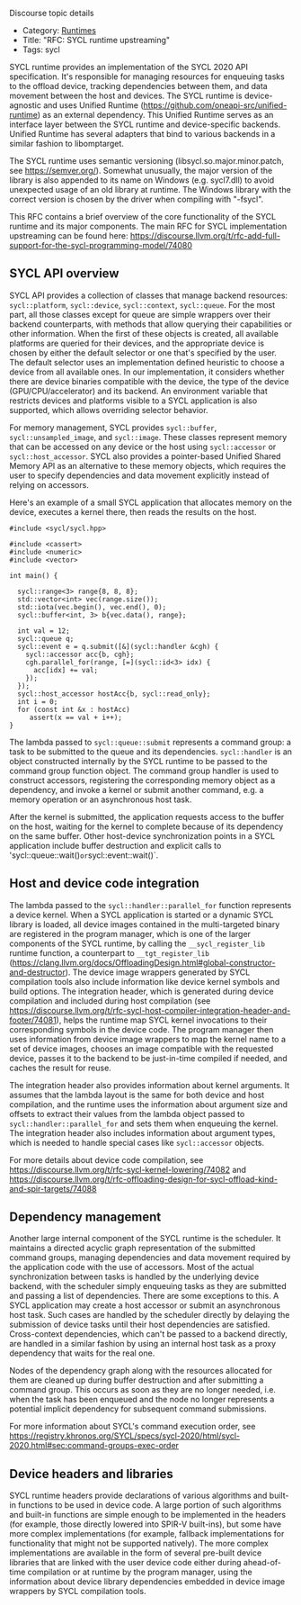 Discourse topic details

- Category: [Runtimes](https://discourse.llvm.org/c/runtimes/64)
- Title: "RFC: SYCL runtime upstreaming"
- Tags: sycl

SYCL runtime provides an implementation of the SYCL 2020 API specification. It's
responsible for managing resources for enqueuing tasks to the offload device,
tracking dependencies between them, and data movement between the host and
devices. The SYCL runtime is device-agnostic and uses Unified Runtime
(https://github.com/oneapi-src/unified-runtime) as an external dependency. This
Unified Runtime serves as an interface layer between the SYCL runtime and
device-specific backends. Unified Runtime has several adapters that bind to
various backends in a similar fashion to libomptarget.

The SYCL runtime uses semantic versioning (libsycl.so.major.minor.patch, see
https://semver.org/). Somewhat unusually, the major version of the library is
also appended to its name on Windows (e.g. sycl7.dll) to avoid unexpected usage
of an old library at runtime. The Windows library with the correct version is
chosen by the driver when compiling with "-fsycl".

This RFC contains a brief overview of the core functionality of the SYCL runtime
and its major components. The main RFC for SYCL implementation upstreaming can
be found here:
https://discourse.llvm.org/t/rfc-add-full-support-for-the-sycl-programming-model/74080

## SYCL API overview

SYCL API provides a collection of classes that manage backend resources:
`sycl::platform`, `sycl::device`, `sycl::context`, `sycl::queue`. For the most
part, all those classes except for queue are simple wrappers over their backend
counterparts, with methods that allow querying their capabilities or other
information. When the first of these objects is created, all available platforms
are queried for their devices, and the appropriate device is chosen by either
the default selector or one that's specified by the user. The default selector
uses an implementation defined heuristic to choose a device from all available
ones. In our implementation, it considers whether there are device binaries
compatible with the device, the type of the device (GPU/CPU/accelerator) and its
backend. An environment variable that restricts devices and platforms visible to
a SYCL application is also supported, which allows overriding selector behavior.

For memory management, SYCL provides `sycl::buffer`, `sycl::unsampled_image`,
and `sycl::image`. These classes represent memory that can be accessed on any
device or the host using `sycl::accessor` or `sycl::host_accessor`. SYCL also
provides a pointer-based Unified Shared Memory API as an alternative to these
memory objects, which requires the user to specify dependencies and data movement
explicitly instead of relying on accessors.

Here's an example of a small SYCL application that allocates memory on the device,
executes a kernel there, then reads the results on the host.

```
#include <sycl/sycl.hpp>

#include <cassert>
#include <numeric>
#include <vector>

int main() {

  sycl::range<3> range{8, 8, 8};
  std::vector<int> vec(range.size());
  std::iota(vec.begin(), vec.end(), 0);
  sycl::buffer<int, 3> b{vec.data(), range};

  int val = 12;
  sycl::queue q;
  sycl::event e = q.submit([&](sycl::handler &cgh) {
    sycl::accessor acc{b, cgh};
    cgh.parallel_for(range, [=](sycl::id<3> idx) {
      acc[idx] += val;
    });
  });
  sycl::host_accessor hostAcc{b, sycl::read_only};
  int i = 0;
  for (const int &x : hostAcc)
     assert(x == val + i++);
}
```

The lambda passed to `sycl::queue::submit` represents a command group: a task to
be submitted to the queue and its dependencies. `sycl::handler` is an object
constructed internally by the SYCL runtime to be passed to the command group
function object. The command group handler is used to construct accessors,
registering the corresponding memory object as a dependency, and invoke a kernel
or submit another command, e.g. a memory operation or an asynchronous host task.

After the kernel is submitted, the application requests access to the buffer on
the host, waiting for the kernel to complete because of its dependency on the
same buffer. Other host-device synchronization points in a SYCL application
include buffer destruction and explicit calls to 'sycl::queue::wait()` or
`sycl::event::wait()`.

## Host and device code integration

The lambda passed to the `sycl::handler::parallel_for` function represents a
device kernel. When a SYCL application is started or a dynamic SYCL library is
loaded, all device images contained in the multi-targeted binary are registered
in the program manager, which is one of the larger components of the SYCL
runtime, by calling the `__sycl_register_lib` runtime function, a counterpart to
`__tgt_register_lib`
(https://clang.llvm.org/docs/OffloadingDesign.html#global-constructor-and-destructor).
The device image wrappers generated by SYCL compilation tools also include
information like device kernel symbols and build options. The integration
header, which is generated during device compilation and included during host
compilation (see
https://discourse.llvm.org/t/rfc-sycl-host-compiler-integration-header-and-footer/74081),
helps the runtime map SYCL kernel invocations to their corresponding
symbols in the device code. The program manager then uses information from
device image wrappers to map the kernel name to a set of device images, chooses
an image compatible with the requested device, passes it to the backend to be
just-in-time compiled if needed, and caches the result for reuse.

The integration header also provides information about kernel arguments. It
assumes that the lambda layout is the same for both device and host compilation,
and the runtime uses the information about argument size and offsets to extract
their values from the lambda object passed to `sycl::handler::parallel_for` and
sets them when enqueuing the kernel. The integration header also includes
information about argument types, which is needed to handle special cases like
`sycl::accessor` objects.

For more details about device code compilation, see
https://discourse.llvm.org/t/rfc-sycl-kernel-lowering/74082
and
https://discourse.llvm.org/t/rfc-offloading-design-for-sycl-offload-kind-and-spir-targets/74088

## Dependency management

Another large internal component of the SYCL runtime is the scheduler. It
maintains a directed acyclic graph representation of the submitted command
groups, managing dependencies and data movement required by the application code
with the use of accessors. Most of the actual synchronization between tasks is
handled by the underlying device backend, with the scheduler simply enqueuing
tasks as they are submitted and passing a list of dependencies. There are some
exceptions to this. A SYCL application may create a host accessor or submit an
asynchronous host task. Such cases are handled by the scheduler directly by
delaying the submission of device tasks until their host dependencies are
satisfied. Cross-context dependencies, which can't be passed to a backend
directly, are handled in a similar fashion by using an internal host task as a
proxy dependency that waits for the real one.

Nodes of the dependency graph along with the resources allocated for them are
cleaned up during buffer destruction and after submitting a command group. This
occurs as soon as they are no longer needed, i.e. when the task has been
enqueued and the node no longer represents a potential implicit dependency for
subsequent command submissions.

For more information about SYCL's command execution order, see
https://registry.khronos.org/SYCL/specs/sycl-2020/html/sycl-2020.html#sec:command-groups-exec-order

## Device headers and libraries

SYCL runtime headers provide declarations of various algorithms and built-in
functions to be used in device code. A large portion of such algorithms and
built-in functions are simple enough to be implemented in the headers (for
example, those directly lowered into SPIR-V built-ins), but some have more
complex implementations (for example, fallback implementations for functionality
that might not be supported natively). The more complex implementations are
available in the form of several pre-built device libraries that are linked with
the user device code either during ahead-of-time compilation or at runtime by
the program manager, using the information about device library dependencies
embedded in device image wrappers by SYCL compilation tools.
